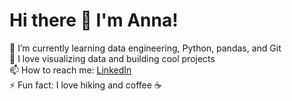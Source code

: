 # Hi there 👋 I'm Anna!

🔭 I’m currently learning data engineering, Python, pandas, and Git  
🌱 I love visualizing data and building cool projects  
📫 How to reach me: [LinkedIn](https://www.linkedin.com/in/anna-prus-solutions-engineer/)  
⚡ Fun fact: I love hiking and coffee ☕
